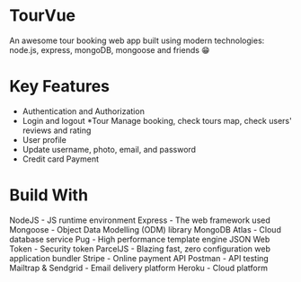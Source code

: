 # TourVue
 An awesome tour booking web app built using modern technologies: node.js, express, mongoDB, mongoose and friends 😁
# Key Features
* Authentication and Authorization
* Login and logout
*Tour Manage booking, check tours map, check users' reviews and rating
* User profile
* Update username, photo, email, and password
* Credit card Payment
# Build With
NodeJS - JS runtime environment
Express - The web framework used
Mongoose - Object Data Modelling (ODM) library
MongoDB Atlas - Cloud database service
Pug - High performance template engine
JSON Web Token - Security token
ParcelJS - Blazing fast, zero configuration web application bundler
Stripe - Online payment API
Postman - API testing
Mailtrap & Sendgrid - Email delivery platform
Heroku - Cloud platform
